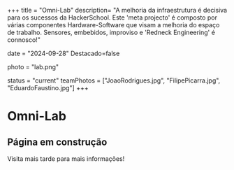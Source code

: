 +++
title = "Omni-Lab"
description= "A melhoria da infraestrutura é decisiva para os sucessos da HackerSchool. Este 'meta projecto' é composto por várias componentes Hardware-Software que visam a melhoria do espaço de trabalho. Sensores, embebidos, improviso e 'Redneck Engineering' é connosco!" 

date = "2024-09-28" 
Destacado=false 

photo = "lab.png" 


status = "current"
teamPhotos = ["JoaoRodrigues.jpg", "FilipePicarra.jpg", "EduardoFaustino.jpg"] 
+++

# Omni-Lab

## Página em construção

Visita mais tarde para mais informações!

